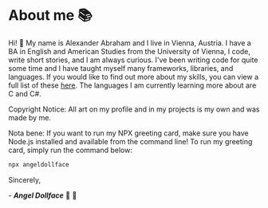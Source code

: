 # About me :books:

Hi! :wave: My name is Alexander Abraham and I live in Vienna, Austria. I have a BA in English and American Studies from the University of Vienna, I code, write short stories, and I am always curious. I've been writing code for quite some time and I have taught myself many frameworks, libraries, and languages. If you would like to find out more about my skills, you can view a full list of these [here](https://angeldollface.art/content/skills). The languages I am currently learning more about are C and C#.

Copyright Notice: All art on my profile and in my projects is my own and was made by me.

Nota bene: If you want to run my NPX greeting card, make sure you have Node.js installed and available from the command line!
To run my greeting card, simply run the command below:

```bash
npx angeldollface
```

Sincerely,

\- ***Angel Dollface*** :dolls: :ribbon:

